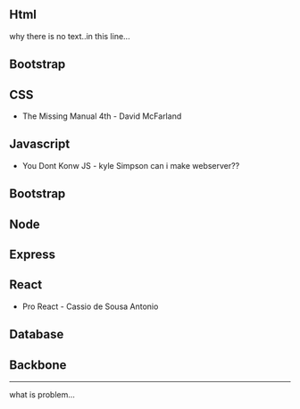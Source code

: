 ## Html
why there is no text..in this line...
## Bootstrap
## CSS
- The Missing Manual 4th - David McFarland

## Javascript
- You Dont Konw JS - kyle Simpson
can i make webserver??
   
   
## Bootstrap

## Node
## Express

## React
- Pro React - Cassio de Sousa Antonio

## Database
## Backbone

---
what is problem...
